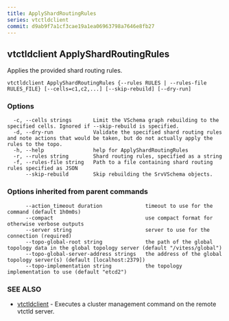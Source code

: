 ```yaml
---
title: ApplyShardRoutingRules
series: vtctldclient
commit: d9ab9f7a1cf3cae19a1ea06963798a7646e8fb27
---
```

## vtctldclient ApplyShardRoutingRules

Applies the provided shard routing rules.

```
vtctldclient ApplyShardRoutingRules {--rules RULES | --rules-file RULES_FILE} [--cells=c1,c2,...] [--skip-rebuild] [--dry-run]
```

### Options

```
  -c, --cells strings       Limit the VSchema graph rebuilding to the specified cells. Ignored if --skip-rebuild is specified.
  -d, --dry-run             Validate the specified shard routing rules and note actions that would be taken, but do not actually apply the rules to the topo.
  -h, --help                help for ApplyShardRoutingRules
  -r, --rules string        Shard routing rules, specified as a string
  -f, --rules-file string   Path to a file containing shard routing rules specified as JSON
      --skip-rebuild        Skip rebuilding the SrvVSchema objects.
```

### Options inherited from parent commands

```
      --action_timeout duration              timeout to use for the command (default 1h0m0s)
      --compact                              use compact format for otherwise verbose outputs
      --server string                        server to use for the connection (required)
      --topo-global-root string              the path of the global topology data in the global topology server (default "/vitess/global")
      --topo-global-server-address strings   the address of the global topology server(s) (default [localhost:2379])
      --topo-implementation string           the topology implementation to use (default "etcd2")
```

### SEE ALSO

* [vtctldclient](../)	 - Executes a cluster management command on the remote vtctld server.

